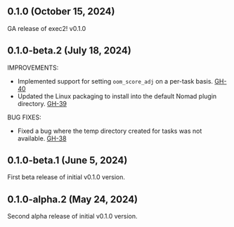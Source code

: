 ## 0.1.0 (October 15, 2024)

GA release of exec2! v0.1.0

## 0.1.0-beta.2 (July 18, 2024)

IMPROVEMENTS:

* Implemented support for setting `oom_score_adj` on a per-task basis. [GH-40](https://github.com/hashicorp/nomad-driver-exec2/pull/40)
* Updated the Linux packaging to install into the default Nomad plugin directory. [GH-39](https://github.com/hashicorp/nomad-driver-exec2/pull/39)

BUG FIXES:

* Fixed a bug where the temp directory created for tasks was not available. [GH-38](https://github.com/hashicorp/nomad-driver-exec2/pull/38)

## 0.1.0-beta.1 (June 5, 2024)

First beta release of initial v0.1.0 version.

## 0.1.0-alpha.2 (May 24, 2024)

Second alpha release of initial v0.1.0 version.
